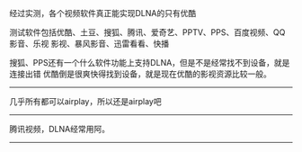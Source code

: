 经过实测，各个视频软件真正能实现DLNA的只有优酷

测试软件包括优酷、土豆、搜狐、腾讯、爱奇艺、PPTV、PPS、百度视频、QQ影音、乐视
影视、暴风影音、迅雷看看、快播

搜狐、PPS还有一个什么软件功能上支持DLNA，但是不是经常找不到设备，就是连接出错
优酷倒是很爽快得找到设备，就是现在优酷的影视资源比较一般。

---
几乎所有都可以airplay，所以还是airplay吧

---
腾讯视频，DLNA经常用阿。

---

